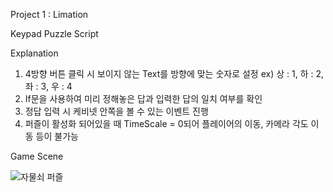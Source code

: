 Project 1 : Limation

Keypad Puzzle Script

Explanation
1. 4방향 버튼 클릭 시 보이지 않는 Text를 방향에 맞는 숫자로 설정
 ex) 상 : 1, 하 : 2, 좌 : 3, 우 : 4
2. If문을 사용하여 미리 정해놓은 답과 입력한 답의 일치 여부를 확인
3. 정답 입력 시 케비넷 안쪽을 볼 수 있는 이벤트 진행
4. 퍼즐이 활성화 되어있을 때 TimeScale = 0되어 플레이어의 이동, 카메라 각도 이동 등이 불가능

Game Scene

![자물쇠 퍼즐](https://user-images.githubusercontent.com/74092254/99870580-8ad4bd80-2c17-11eb-93ae-3b5348135e80.png)

